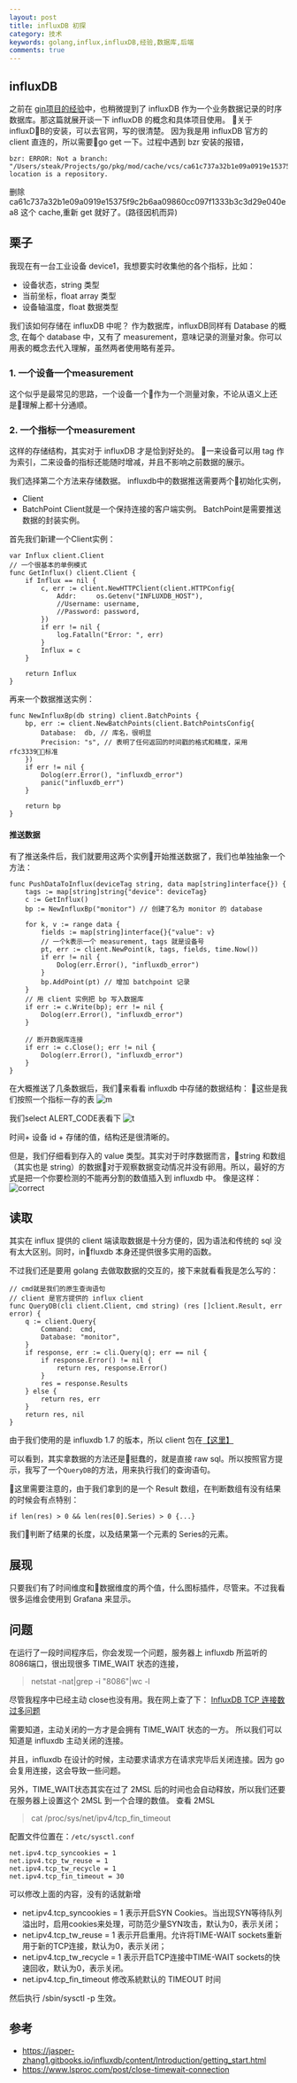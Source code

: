 ```yaml
---
layout: post
title: influxDB 初探
category: 技术
keywords: golang,influx,influxDB,经验,数据库,后端
comments: true
---
```


## influxDB

之前在 [gin项目的经验](./_posts/tech/2018-12-01-gin-project-structure.md)中，也稍微提到了 influxDB 作为一个业务数据记录的时序数据库。那这篇就展开谈一下 influxDB 的概念和具体项目使用。
关于influxDB的安装，可以去官网，写的很清楚。
因为我是用 influxDB 官方的 client 直连的，所以需要go get 一下。过程中遇到 bzr 安装的报错，
```
bzr: ERROR: Not a branch: "/Users/steak/Projects/go/pkg/mod/cache/vcs/ca61c737a32b1e09a0919e15375f9c2b6aa09860cc097f1333b3c3d29e040ea8/.bzr/branch/": location is a repository.
```
删除ca61c737a32b1e09a0919e15375f9c2b6aa09860cc097f1333b3c3d29e040ea8 这个 cache,重新 get 就好了。(路径因机而异)

## 栗子

我现在有一台工业设备 device1，我想要实时收集他的各个指标，比如：
- 设备状态，string 类型
- 当前坐标，float array 类型
- 设备轴温度，float 数据类型

我们该如何存储在 influxDB 中呢？
作为数据库，influxDB同样有 Database 的概念,
在每个 database 中，又有了 measurement，意味记录的测量对象。你可以用表的概念去代入理解，虽然两者使用略有差异。

### 1. 一个设备一个measurement
这个似乎是最常见的思路，一个设备一个作为一个测量对象，不论从语义上还是理解上都十分通顺。

### 2. 一个指标一个measurement
这样的存储结构，其实对于 influxDB 才是恰到好处的。
一来设备可以用 tag 作为索引，二来设备的指标还能随时增减，并且不影响之前数据的展示。

我们选择第二个方法来存储数据。
influxdb中的数据推送需要两个初始化实例，
- Client
- BatchPoint
Client就是一个保持连接的客户端实例。
BatchPoint是需要推送数据的封装实例。

首先我们新建一个Client实例：
```
var Influx client.Client
// 一个很基本的单例模式
func GetInflux() client.Client {
	if Influx == nil {
		c, err := client.NewHTTPClient(client.HTTPConfig{
			Addr:     os.Getenv("INFLUXDB_HOST"),
			//Username: username,
			//Password: password,
		})
		if err != nil {
			log.Fatalln("Error: ", err)
		}
		Influx = c
	}

	return Influx
}
```
再来一个数据推送实例：
```
func NewInfluxBp(db string) client.BatchPoints {
	bp, err := client.NewBatchPoints(client.BatchPointsConfig{
		Database:  db, // 库名，很明显
		Precision: "s", // 表明了任何返回的时间戳的格式和精度，采用 rfc3339标准
	})
	if err != nil {
		Dolog(err.Error(), "influxdb_error")
		panic("influxdb_err")
	}

	return bp
}
```
#### 推送数据
有了推送条件后，我们就要用这两个实例开始推送数据了，我们也单独抽象一个方法：
```
func PushDataToInflux(deviceTag string, data map[string]interface{}) {
	tags := map[string]string{"device": deviceTag}
	c := GetInflux()
	bp := NewInfluxBp("monitor") // 创建了名为 monitor 的 database

	for k, v := range data {
		fields := map[string]interface{}{"value": v}
        // 一个k表示一个 measurement, tags 就是设备号
		pt, err := client.NewPoint(k, tags, fields, time.Now())
		if err != nil {
			Dolog(err.Error(), "influxdb_error")
		}
		bp.AddPoint(pt) // 增加 batchpoint 记录
	}
	// 用 client 实例把 bp 写入数据库
	if err := c.Write(bp); err != nil {
		Dolog(err.Error(), "influxdb_error")
	}

	// 断开数据库连接
	if err := c.Close(); err != nil {
		Dolog(err.Error(), "influxdb_error")
	}
}
```

在大概推送了几条数据后，我们来看看 influxdb 中存储的数据结构：
这些是我们按照一个指标一存的表
![m](/assets/img/influxdb/measurements.png)

我们select ALERT_CODE表看下
![t](/assets/img/influxdb/table.png)

时间+ 设备 id + 存储的值，结构还是很清晰的。

但是，我们仔细看到存入的 value 类型。其实对于时序数据而言，string 和数组（其实也是 string）的数据对于观察数据变动情况并没有卵用。所以，最好的方式是把一个你要检测的不能再分割的数值插入到 influxdb 中。
像是这样：
![correct](/assets/img/influxdb/correctdata.png)

## 读取
其实在 influx 提供的 client 端读取数据是十分方便的，因为语法和传统的 sql 没有太大区别。同时，influxdb 本身还提供很多实用的函数。

不过我们还是要用 golang 去做取数据的交互的，接下来就看看我是怎么写的：
```
// cmd就是我们的原生查询语句
// client 是官方提供的 influx client
func QueryDB(cli client.Client, cmd string) (res []client.Result, err error) {
	q := client.Query{
		Command:  cmd,
		Database: "monitor",
	}
	if response, err := cli.Query(q); err == nil {
		if response.Error() != nil {
			return res, response.Error()
		}
		res = response.Results
	} else {
		return res, err
	}
	return res, nil
}
```
由于我们使用的是 influxdb 1.7 的版本，所以 client 包在[【这里】](https://github.com/influxdata/influxdb1-client)

可以看到，其实拿数据的方法还是挺蠢的，就是直接 raw sql。所以按照官方提示，我写了一个`QueryDB`的方法，用来执行我们的查询语句。

这里需要注意的，由于我们拿到的是一个 Result 数组，在判断数组有没有结果的时候会有点特别：
```
if len(res) > 0 && len(res[0].Series) > 0 {...}
```
我们判断了结果的长度，以及结果第一个元素的 Series的元素。


## 展现
只要我们有了时间维度和数据维度的两个值，什么图标插件，尽管来。不过我看很多运维会使用到 Grafana 来显示。

## 问题

在运行了一段时间程序后，你会发现一个问题，服务器上 influxdb 所监听的 8086端口，很出现很多 TIME_WAIT 状态的连接，
> netstat -nat|grep -i "8086"|wc -l

尽管我程序中已经主动 close也没有用。我在网上查了下：
[InfluxDB TCP 连接数过多问题](https://www.jianshu.com/p/84015f4ecc1d)

需要知道，主动关闭的一方才是会拥有 TIME_WAIT 状态的一方。
所以我们可以知道是 influxdb 主动关闭的连接。

并且，influxdb 在设计的时候，主动要求请求方在请求完毕后关闭连接。因为 go 会复用连接，这会导致一些问题。

另外，TIME_WAIT状态其实在过了 2MSL 后的时间也会自动释放，所以我们还要在服务器上设置这个 2MSL 到一个合理的数值。
查看 2MSL
> cat /proc/sys/net/ipv4/tcp_fin_timeout

配置文件位置在：`/etc/sysctl.conf`
```
net.ipv4.tcp_syncookies = 1
net.ipv4.tcp_tw_reuse = 1
net.ipv4.tcp_tw_recycle = 1
net.ipv4.tcp_fin_timeout = 30
```
可以修改上面的内容，没有的话就新增

- net.ipv4.tcp_syncookies = 1 表示开启SYN Cookies。当出现SYN等待队列溢出时，启用cookies来处理，可防范少量SYN攻击，默认为0，表示关闭；
- net.ipv4.tcp_tw_reuse = 1 表示开启重用。允许将TIME-WAIT sockets重新用于新的TCP连接，默认为0，表示关闭；
- net.ipv4.tcp_tw_recycle = 1 表示开启TCP连接中TIME-WAIT sockets的快速回收，默认为0，表示关闭。
- net.ipv4.tcp_fin_timeout 修改系統默认的 TIMEOUT 时间

然后执行 /sbin/sysctl -p 生效。

## 参考
- https://jasper-zhang1.gitbooks.io/influxdb/content/Introduction/getting_start.html
- https://www.lsproc.com/post/close-timewait-connection